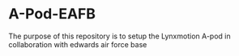 # A-Pod-EAFB
The purpose of this repository is to setup the Lynxmotion A-pod in collaboration with edwards air force base
